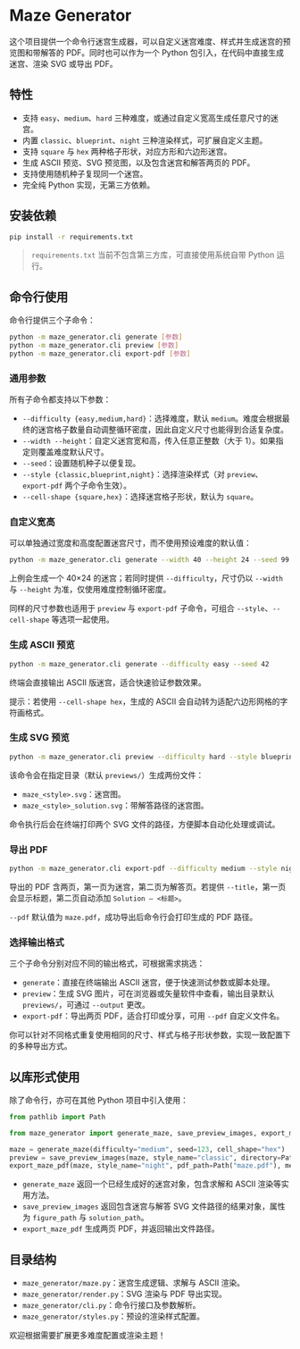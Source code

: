 # Maze Generator

这个项目提供一个命令行迷宫生成器，可以自定义迷宫难度、样式并生成迷宫的预览图和带解答的 PDF。同时也可以作为一个 Python 包引入，在代码中直接生成迷宫、渲染 SVG 或导出 PDF。

## 特性

- 支持 `easy`、`medium`、`hard` 三种难度，或通过自定义宽高生成任意尺寸的迷宫。
- 内置 `classic`、`blueprint`、`night` 三种渲染样式，可扩展自定义主题。
- 支持 `square` 与 `hex` 两种格子形状，对应方形和六边形迷宫。
- 生成 ASCII 预览、SVG 预览图，以及包含迷宫和解答两页的 PDF。
- 支持使用随机种子复现同一个迷宫。
- 完全纯 Python 实现，无第三方依赖。

## 安装依赖

```bash
pip install -r requirements.txt
```

> `requirements.txt` 当前不包含第三方库，可直接使用系统自带 Python 运行。

## 命令行使用

命令行提供三个子命令：

```bash
python -m maze_generator.cli generate [参数]
python -m maze_generator.cli preview [参数]
python -m maze_generator.cli export-pdf [参数]
```

### 通用参数

所有子命令都支持以下参数：

- `--difficulty {easy,medium,hard}`：选择难度，默认 `medium`。难度会根据最终的迷宫格子数量自动调整循环密度，因此自定义尺寸也能得到合适复杂度。
- `--width --height`：自定义迷宫宽和高，传入任意正整数（大于 1）。如果指定则覆盖难度默认尺寸。
- `--seed`：设置随机种子以便复现。
- `--style {classic,blueprint,night}`：选择渲染样式（对 `preview`、`export-pdf` 两个子命令生效）。
- `--cell-shape {square,hex}`：选择迷宫格子形状，默认为 `square`。

### 自定义宽高

可以单独通过宽度和高度配置迷宫尺寸，而不使用预设难度的默认值：

```bash
python -m maze_generator.cli generate --width 40 --height 24 --seed 99
```

上例会生成一个 40×24 的迷宫；若同时提供 `--difficulty`，尺寸仍以 `--width` 与 `--height` 为准，仅使用难度控制循环密度。

同样的尺寸参数也适用于 `preview` 与 `export-pdf` 子命令，可组合 `--style`、`--cell-shape` 等选项一起使用。

### 生成 ASCII 预览

```bash
python -m maze_generator.cli generate --difficulty easy --seed 42
```

终端会直接输出 ASCII 版迷宫，适合快速验证参数效果。

提示：若使用 `--cell-shape hex`，生成的 ASCII 会自动转为适配六边形网格的字符画格式。

### 生成 SVG 预览

```bash
python -m maze_generator.cli preview --difficulty hard --style blueprint --output previews
```

该命令会在指定目录（默认 `previews/`）生成两份文件：

- `maze_<style>.svg`：迷宫图。
- `maze_<style>_solution.svg`：带解答路径的迷宫图。

命令执行后会在终端打印两个 SVG 文件的路径，方便脚本自动化处理或调试。

### 导出 PDF

```bash
python -m maze_generator.cli export-pdf --difficulty medium --style night --pdf output/maze.pdf --title "Team Maze Challenge"
```

导出的 PDF 含两页，第一页为迷宫，第二页为解答页。若提供 `--title`，第一页会显示标题，第二页自动添加 `Solution – <标题>`。

`--pdf` 默认值为 `maze.pdf`，成功导出后命令行会打印生成的 PDF 路径。

### 选择输出格式

三个子命令分别对应不同的输出格式，可根据需求挑选：

- `generate`：直接在终端输出 ASCII 迷宫，便于快速测试参数或脚本处理。
- `preview`：生成 SVG 图片，可在浏览器或矢量软件中查看，输出目录默认 `previews/`，可通过 `--output` 更改。
- `export-pdf`：导出两页 PDF，适合打印或分享，可用 `--pdf` 自定义文件名。

你可以针对不同格式重复使用相同的尺寸、样式与格子形状参数，实现一致配置下的多种导出方式。

## 以库形式使用

除了命令行，亦可在其他 Python 项目中引入使用：

```python
from pathlib import Path

from maze_generator import generate_maze, save_preview_images, export_maze_pdf

maze = generate_maze(difficulty="medium", seed=123, cell_shape="hex")
preview = save_preview_images(maze, style_name="classic", directory=Path("previews"))
export_maze_pdf(maze, style_name="night", pdf_path=Path("maze.pdf"), metadata="My Maze")
```

- `generate_maze` 返回一个已经生成好的迷宫对象，包含求解和 ASCII 渲染等实用方法。
- `save_preview_images` 返回包含迷宫与解答 SVG 文件路径的结果对象，属性为 `figure_path` 与 `solution_path`。
- `export_maze_pdf` 生成两页 PDF，并返回输出文件路径。

## 目录结构

- `maze_generator/maze.py`：迷宫生成逻辑、求解与 ASCII 渲染。
- `maze_generator/render.py`：SVG 渲染与 PDF 导出实现。
- `maze_generator/cli.py`：命令行接口及参数解析。
- `maze_generator/styles.py`：预设的渲染样式配置。

欢迎根据需要扩展更多难度配置或渲染主题！
